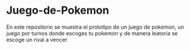 # Juego-de-Pokemon
En este repositorio se muestra el prototipo de un juego de pokemon, un juego por turnos donde escoges tu pokemon y de manera leatoria se escoge un rival a vencer
